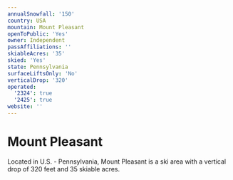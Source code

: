 ```yaml
---
annualSnowfall: '150'
country: USA
mountain: Mount Pleasant
openToPublic: 'Yes'
owner: Independent
passAffiliations: ''
skiableAcres: '35'
skied: 'Yes'
state: Pennsylvania
surfaceLiftsOnly: 'No'
verticalDrop: '320'
operated:
  '2324': true
  '2425': true
website: ''
---
```



# Mount Pleasant

Located in U.S. - Pennsylvania, Mount Pleasant is a ski area with a vertical drop of 320 feet and 35 skiable acres.
